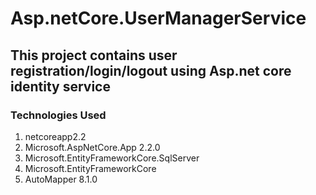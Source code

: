 # Asp.netCore.UserManagerService
## This project contains  user registration/login/logout using Asp.net core identity service
### Technologies Used
1. netcoreapp2.2
2. Microsoft.AspNetCore.App 2.2.0
3. Microsoft.EntityFrameworkCore.SqlServer
4. Microsoft.EntityFrameworkCore
5. AutoMapper 8.1.0
